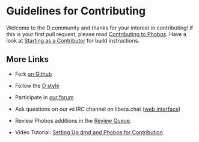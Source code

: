 Guidelines for Contributing
===========================

Welcome to the D community and thanks for your interest in contributing!
If this is your first pull request, please read [Contributing to Phobos](https://wiki.dlang.org/Contributing_to_Phobos).
Have a look at [Starting as a Contributor](http://wiki.dlang.org/Starting_as_a_Contributor#Building_D) for build instructions.

More Links
----------

* Fork [on Github](https://github.com/dlang/phobos)
* Follow the [D style](http://dlang.org/dstyle.html)
* Participate in [our forum](http://forum.dlang.org/)
* Ask questions on our `#d` IRC channel on libera.chat ([web interface](https://kiwiirc.com/client/irc.libera.chat/d))
* Review Phobos additions in the [Review Queue](http://wiki.dlang.org/Review_Queue).

* Video Tutorial: [Setting Up dmd and Phobos for Contribution](https://www.youtube.com/watch?v=iLN4rQkk4Fs&list=PLIldXzSkPUXXSkM5NjBAGNIdkd4Q2Zf0R&index=1&t=1s)